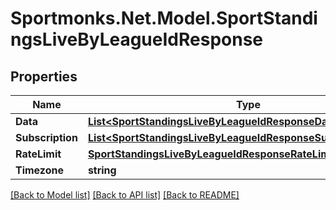 # Sportmonks.Net.Model.SportStandingsLiveByLeagueIdResponse

## Properties

Name | Type | Description | Notes
------------ | ------------- | ------------- | -------------
**Data** | [**List&lt;SportStandingsLiveByLeagueIdResponseDataInner&gt;**](SportStandingsLiveByLeagueIdResponseDataInner.md) |  | [optional] 
**Subscription** | [**List&lt;SportStandingsLiveByLeagueIdResponseSubscriptionInner&gt;**](SportStandingsLiveByLeagueIdResponseSubscriptionInner.md) |  | [optional] 
**RateLimit** | [**SportStandingsLiveByLeagueIdResponseRateLimit**](SportStandingsLiveByLeagueIdResponseRateLimit.md) |  | [optional] 
**Timezone** | **string** |  | [optional] 

[[Back to Model list]](../README.md#documentation-for-models) [[Back to API list]](../README.md#documentation-for-api-endpoints) [[Back to README]](../README.md)


